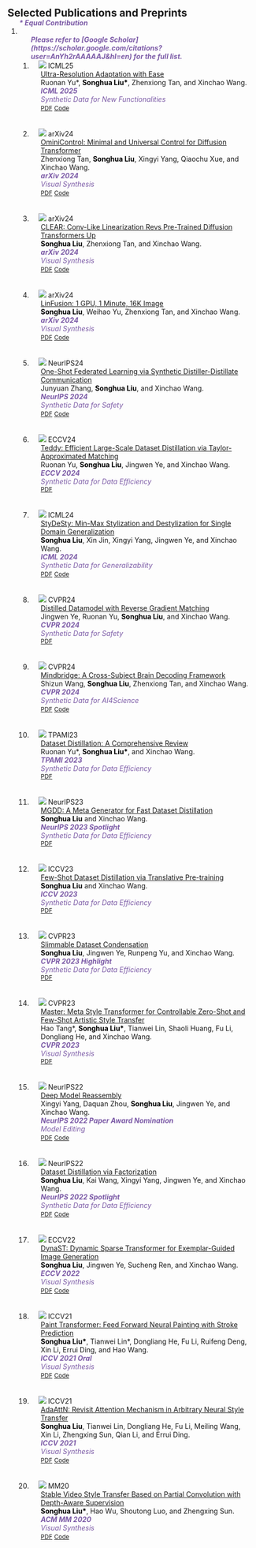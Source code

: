 <head>
  <style>
    .publication-title {
      color: blue;
    }
    .publication-authors {
      color: black;
    }
    .publication-periodical {
      color: purple;
    }
  </style>
</head>
<h2 id="publications" style="margin: 2px 0px -15px;">Selected Publications and Preprints</h2>

<div class="publications">
<ol class="bibliography">
<strong><i style="color:#7b5aa6">* Equal Contribution</i></strong>
<li>
<ol class="bibliography">
<strong><i style="color:#7b5aa6">Please refer to [Google Scholar](https://scholar.google.com/citations?user=AnYh2rAAAAAJ&hl=en) for the full list.</i></strong>
<li>
<div class="pub-row">
  <div class="col-sm-3 abbr" style="position: relative;padding-right: 15px;padding-left: 15px;">
    <img src="assets/img/urae.jpg" class="teaser img-fluid z-depth-1">
    <abbr class="badge">ICML25</abbr>
  </div>


  <div class="col-sm-9" style="position: relative;padding-right: 15px;padding-left: 20px;">
    <div class="title"><a href="https://arxiv.org/abs/2503.16322">Ultra-Resolution Adaptation with Ease</a></div>
    <div class="author">Ruonan Yu*, <b class="publication-authors">Songhua Liu*</b>, Zhenxiong Tan, and Xinchao Wang.</div>
    <div class="periodical"><strong><i style="color:#7b5aa6">ICML 2025</i></strong>
    <div class="periodical"><i style="color:#7b5aa6">Synthetic Data for New Functionalities</i>
    <div class="links">
      <a href="https://arxiv.org/pdf/2503.16322" class="btn btn-sm z-depth-0" role="button" target="_blank" style="font-size:12px;">PDF</a>
      <a href="https://github.com/Huage001/URAE" class="btn btn-sm z-depth-0" role="button" target="_blank" style="font-size:12px;">Code</a>
    </div>
  </div>
</div>

<br>
<br>

<li>

<div class="pub-row">
  <div class="col-sm-3 abbr" style="position: relative;padding-right: 15px;padding-left: 15px;">
    <img src="assets/img/omini.jpg" class="teaser img-fluid z-depth-1">
    <abbr class="badge">arXiv24</abbr>
  </div>


  <div class="col-sm-9" style="position: relative;padding-right: 15px;padding-left: 20px;">
    <div class="title"><a href="https://arxiv.org/abs/2411.15098">OminiControl: Minimal and Universal Control for Diffusion Transformer</a></div>
    <div class="author">Zhenxiong Tan, <b class="publication-authors">Songhua Liu</b>, Xingyi Yang, Qiaochu Xue, and Xinchao Wang.</div>
    <div class="periodical"><strong><i style="color:#7b5aa6">arXiv 2024</i></strong>
    <div class="periodical"><i style="color:#7b5aa6">Visual Synthesis</i>
    <div class="links">
      <a href="https://arxiv.org/pdf/2411.15098" class="btn btn-sm z-depth-0" role="button" target="_blank" style="font-size:12px;">PDF</a>
      <a href="https://github.com/Yuanshi9815/OminiControl" class="btn btn-sm z-depth-0" role="button" target="_blank" style="font-size:12px;">Code</a>
    </div>
  </div>
</div>

<br>
<br>

<li>

<div class="pub-row">
  <div class="col-sm-3 abbr" style="position: relative;padding-right: 15px;padding-left: 15px;">
    <img src="assets/img/clear.jpg" class="teaser img-fluid z-depth-1">
    <abbr class="badge">arXiv24</abbr>
  </div>


  <div class="col-sm-9" style="position: relative;padding-right: 15px;padding-left: 20px;">
    <div class="title"><a href="https://arxiv.org/abs/2412.16112">CLEAR: Conv-Like Linearization Revs Pre-Trained Diffusion Transformers Up</a></div>
    <div class="author"><b class="publication-authors">Songhua Liu</b>, Zhenxiong Tan, and Xinchao Wang.</div>
    <div class="periodical"><strong><i style="color:#7b5aa6">arXiv 2024</i></strong>
    <div class="periodical"><i style="color:#7b5aa6">Visual Synthesis</i>
    <div class="links">
      <a href="https://arxiv.org/pdf/2412.16112" class="btn btn-sm z-depth-0" role="button" target="_blank" style="font-size:12px;">PDF</a>
      <a href="https://github.com/Huage001/CLEAR" class="btn btn-sm z-depth-0" role="button" target="_blank" style="font-size:12px;">Code</a>
    </div>
  </div>
</div>

<br>
<br>

<li>

<div class="pub-row">
  <div class="col-sm-3 abbr" style="position: relative;padding-right: 15px;padding-left: 15px;">
    <img src="assets/img/linfusion.jpg" class="teaser img-fluid z-depth-1">
    <abbr class="badge">arXiv24</abbr>
  </div>


  <div class="col-sm-9" style="position: relative;padding-right: 15px;padding-left: 20px;">
    <div class="title"><a href="https://arxiv.org/abs/2409.02097">LinFusion: 1 GPU, 1 Minute, 16K Image</a></div>
    <div class="author"><b class="publication-authors">Songhua Liu</b>, Weihao Yu, Zhenxiong Tan, and Xinchao Wang.</div>
    <div class="periodical"><strong><i style="color:#7b5aa6">arXiv 2024</i></strong>
    <div class="periodical"><i style="color:#7b5aa6">Visual Synthesis</i>
    <div class="links">
      <a href="https://arxiv.org/pdf/2409.02097" class="btn btn-sm z-depth-0" role="button" target="_blank" style="font-size:12px;">PDF</a>
      <a href="https://github.com/Huage001/LinFusion" class="btn btn-sm z-depth-0" role="button" target="_blank" style="font-size:12px;">Code</a>
    </div>
  </div>
</div>

<br>
<br>

<li>

<div class="pub-row">
  <div class="col-sm-3 abbr" style="position: relative;padding-right: 15px;padding-left: 15px;">
    <img src="assets/img/fed.jpg" class="teaser img-fluid z-depth-1">
    <abbr class="badge">NeurIPS24</abbr>
  </div>


  <div class="col-sm-9" style="position: relative;padding-right: 15px;padding-left: 20px;">
    <div class="title"><a href="https://arxiv.org/abs/2412.05186">One-Shot Federated Learning via Synthetic Distiller-Distillate Communication</a></div>
    <div class="author">Junyuan Zhang, <b class="publication-authors">Songhua Liu</b>, and Xinchao Wang.</div>
    <div class="periodical"><strong><i style="color:#7b5aa6">NeurIPS 2024</i></strong>
    <div class="periodical"><i style="color:#7b5aa6">Synthetic Data for Safety</i>
    <div class="links">
      <a href="https://arxiv.org/pdf/2412.05186" class="btn btn-sm z-depth-0" role="button" target="_blank" style="font-size:12px;">PDF</a>
      <a href="https://github.com/Carkham/FedSD2C" class="btn btn-sm z-depth-0" role="button" target="_blank" style="font-size:12px;">Code</a>
    </div>
  </div>
</div>

<br>
<br>

<li>

<div class="pub-row">
  <div class="col-sm-3 abbr" style="position: relative;padding-right: 15px;padding-left: 15px;">
    <img src="assets/img/teddy.jpg" class="teaser img-fluid z-depth-1">
    <abbr class="badge">ECCV24</abbr>
  </div>


  <div class="col-sm-9" style="position: relative;padding-right: 15px;padding-left: 20px;">
    <div class="title"><a href="https://arxiv.org/abs/2410.07579">Teddy: Efficient Large-Scale Dataset Distillation via Taylor-Approximated Matching</a></div>
    <div class="author">Ruonan Yu, <b class="publication-authors">Songhua Liu</b>, Jingwen Ye, and Xinchao Wang.</div>
    <div class="periodical"><strong><i style="color:#7b5aa6">ECCV 2024</i></strong>
    <div class="periodical"><i style="color:#7b5aa6">Synthetic Data for Data Efficiency</i>
    <div class="links">
      <a href="https://arxiv.org/pdf/2410.075794" class="btn btn-sm z-depth-0" role="button" target="_blank" style="font-size:12px;">PDF</a>
    </div>
  </div>
</div>

<br>
<br>

<li>

<div class="pub-row">
  <div class="col-sm-3 abbr" style="position: relative;padding-right: 15px;padding-left: 15px;">
    <img src="assets/img/stydesty.jpg" class="teaser img-fluid z-depth-1">
    <abbr class="badge">ICML24</abbr>
  </div>


  <div class="col-sm-9" style="position: relative;padding-right: 15px;padding-left: 20px;">
    <div class="title"><a href="https://arxiv.org/abs/2406.00275">StyDeSty: Min-Max Stylization and Destylization for Single Domain Generalization</a></div>
    <div class="author"><b class="publication-authors">Songhua Liu</b>, Xin Jin, Xingyi Yang, Jingwen Ye, and Xinchao Wang.</div>
    <div class="periodical"><strong><i style="color:#7b5aa6">ICML 2024</i></strong>
    <div class="periodical"><i style="color:#7b5aa6">Synthetic Data for Generalizability</i>
    <div class="links">
      <a href="https://arxiv.org/pdf/2406.00275" class="btn btn-sm z-depth-0" role="button" target="_blank" style="font-size:12px;">PDF</a>
      <a href="https://github.com/Huage001/StyDeSty" class="btn btn-sm z-depth-0" role="button" target="_blank" style="font-size:12px;">Code</a>
    </div>
  </div>
</div>

<br>
<br>

<li>

<div class="pub-row">
  <div class="col-sm-3 abbr" style="position: relative;padding-right: 15px;padding-left: 15px;">
    <img src="assets/img/reversed_gm.jpg" class="teaser img-fluid z-depth-1">
    <abbr class="badge">CVPR24</abbr>
  </div>


  <div class="col-sm-9" style="position: relative;padding-right: 15px;padding-left: 20px;">
    <div class="title"><a href="https://arxiv.org/abs/2404.14006">Distilled Datamodel with Reverse Gradient Matching</a></div>
    <div class="author">Jingwen Ye, Ruonan Yu, <b class="publication-authors">Songhua Liu</b>, and Xinchao Wang.</div>
    <div class="periodical"><strong><i style="color:#7b5aa6">CVPR 2024</i></strong>
    <div class="periodical"><i style="color:#7b5aa6">Synthetic Data for Safety</i>
    <div class="links">
      <a href="https://arxiv.org/pdf/2404.14006" class="btn btn-sm z-depth-0" role="button" target="_blank" style="font-size:12px;">PDF</a>
    </div>
  </div>
</div>

<br>
<br>

<li>

<div class="pub-row">
  <div class="col-sm-3 abbr" style="position: relative;padding-right: 15px;padding-left: 15px;">
    <img src="assets/img/mindbridge.jpg" class="teaser img-fluid z-depth-1">
    <abbr class="badge">CVPR24</abbr>
  </div>


  <div class="col-sm-9" style="position: relative;padding-right: 15px;padding-left: 20px;">
    <div class="title"><a href="https://arxiv.org/abs/2404.07850">Mindbridge: A Cross-Subject Brain Decoding Framework</a></div>
    <div class="author">Shizun Wang, <b class="publication-authors">Songhua Liu</b>, Zhenxiong Tan, and Xinchao Wang.</div>
    <div class="periodical"><strong><i style="color:#7b5aa6">CVPR 2024</i></strong>
    <div class="periodical"><i style="color:#7b5aa6">Synthetic Data for AI4Science</i>
    <div class="links">
      <a href="https://arxiv.org/pdf/2404.07850" class="btn btn-sm z-depth-0" role="button" target="_blank" style="font-size:12px;">PDF</a>
      <a href="https://github.com/littlepure2333/MindBridge" class="btn btn-sm z-depth-0" role="button" target="_blank" style="font-size:12px;">Code</a>
    </div>
  </div>
</div>

<br>
<br>

<li>

<div class="pub-row">
  <div class="col-sm-3 abbr" style="position: relative;padding-right: 15px;padding-left: 15px;">
    <img src="assets/img/dd_review.jpg" class="teaser img-fluid z-depth-1">
    <abbr class="badge">TPAMI23</abbr>
  </div>


  <div class="col-sm-9" style="position: relative;padding-right: 15px;padding-left: 20px;">
    <div class="title"><a href="https://arxiv.org/abs/2301.07014">Dataset Distillation: A Comprehensive Review</a></div>
    <div class="author">Ruonan Yu*, <b class="publication-authors">Songhua Liu*</b>, and Xinchao Wang.</div>
    <div class="periodical"><strong><i style="color:#7b5aa6">TPAMI 2023</i></strong>
    <div class="periodical"><i style="color:#7b5aa6">Synthetic Data for Data Efficiency</i>
    <div class="links">
      <a href="https://arxiv.org/pdf/2301.07014" class="btn btn-sm z-depth-0" role="button" target="_blank" style="font-size:12px;">PDF</a>
    </div>
  </div>
</div>

<br>
<br>

<li>

<div class="pub-row">
  <div class="col-sm-3 abbr" style="position: relative;padding-right: 15px;padding-left: 15px;">
    <img src="assets/img/mgdd.jpg" class="teaser img-fluid z-depth-1">
    <abbr class="badge">NeurIPS23</abbr>
  </div>


  <div class="col-sm-9" style="position: relative;padding-right: 15px;padding-left: 20px;">
    <div class="title"><a href="https://proceedings.neurips.cc/paper_files/paper/2023/hash/b0506debbf49e31d25690fbd1e69cd2f-Abstract-Conference.html">MGDD: A Meta Generator for Fast Dataset Distillation</a></div>
    <div class="author"><b class="publication-authors">Songhua Liu</b> and Xinchao Wang.</div>
    <div class="periodical"><strong><i style="color:#7b5aa6">NeurIPS 2023 Spotlight</i></strong>
    <div class="periodical"><i style="color:#7b5aa6">Synthetic Data for Data Efficiency</i>
    <div class="links">
      <a href="https://proceedings.neurips.cc/paper_files/paper/2023/file/b0506debbf49e31d25690fbd1e69cd2f-Paper-Conference.pdf" class="btn btn-sm z-depth-0" role="button" target="_blank" style="font-size:12px;">PDF</a>
    </div>
  </div>
</div>

<br>
<br>

<li>

<div class="pub-row">
  <div class="col-sm-3 abbr" style="position: relative;padding-right: 15px;padding-left: 15px;">
    <img src="assets/img/fewshot_dd.jpg" class="teaser img-fluid z-depth-1">
    <abbr class="badge">ICCV23</abbr>
  </div>


  <div class="col-sm-9" style="position: relative;padding-right: 15px;padding-left: 20px;">
    <div class="title"><a href="https://openaccess.thecvf.com/content/ICCV2023/html/Liu_Few-Shot_Dataset_Distillation_via_Translative_Pre-Training_ICCV_2023_paper.html">Few-Shot Dataset Distillation via Translative Pre-training</a></div>
    <div class="author"><b class="publication-authors">Songhua Liu</b> and Xinchao Wang.</div>
    <div class="periodical"><strong><i style="color:#7b5aa6">ICCV 2023</i></strong>
    <div class="periodical"><i style="color:#7b5aa6">Synthetic Data for Data Efficiency</i>
    <div class="links">
      <a href="https://openaccess.thecvf.com/content/ICCV2023/papers/Liu_Few-Shot_Dataset_Distillation_via_Translative_Pre-Training_ICCV_2023_paper.pdf" class="btn btn-sm z-depth-0" role="button" target="_blank" style="font-size:12px;">PDF</a>
    </div>
  </div>
</div>

<br>
<br>

<li>

<div class="pub-row">
  <div class="col-sm-3 abbr" style="position: relative;padding-right: 15px;padding-left: 15px;">
    <img src="assets/img/slimmable_dc.jpg" class="teaser img-fluid z-depth-1">
    <abbr class="badge">CVPR23</abbr>
  </div>


  <div class="col-sm-9" style="position: relative;padding-right: 15px;padding-left: 20px;">
    <div class="title"><a href="https://openaccess.thecvf.com/content/CVPR2023/html/Liu_Slimmable_Dataset_Condensation_CVPR_2023_paper.html">Slimmable Dataset Condensation</a></div>
    <div class="author"><b class="publication-authors">Songhua Liu</b>, Jingwen Ye, Runpeng Yu, and Xinchao Wang.</div>
    <div class="periodical"><strong><i style="color:#7b5aa6">CVPR 2023 Highlight</i></strong>
    <div class="periodical"><i style="color:#7b5aa6">Synthetic Data for Data Efficiency</i>
    <div class="links">
      <a href="https://openaccess.thecvf.com/content/CVPR2023/papers/Liu_Slimmable_Dataset_Condensation_CVPR_2023_paper.pdf" class="btn btn-sm z-depth-0" role="button" target="_blank" style="font-size:12px;">PDF</a>
    </div>
  </div>
</div>

<br>
<br>

<li>

<div class="pub-row">
  <div class="col-sm-3 abbr" style="position: relative;padding-right: 15px;padding-left: 15px;">
    <img src="assets/img/master.jpg" class="teaser img-fluid z-depth-1">
    <abbr class="badge">CVPR23</abbr>
  </div>


  <div class="col-sm-9" style="position: relative;padding-right: 15px;padding-left: 20px;">
    <div class="title"><a href="https://openaccess.thecvf.com/content/CVPR2023/html/Tang_Master_Meta_Style_Transformer_for_Controllable_Zero-Shot_and_Few-Shot_Artistic_CVPR_2023_paper.html">Master: Meta Style Transformer for Controllable Zero-Shot and Few-Shot Artistic Style Transfer</a></div>
    <div class="author">Hao Tang*, <b class="publication-authors">Songhua Liu*</b>, Tianwei Lin, Shaoli Huang, Fu Li, Dongliang He, and Xinchao Wang.</div>
    <div class="periodical"><strong><i style="color:#7b5aa6">CVPR 2023</i></strong>
    <div class="periodical"><i style="color:#7b5aa6">Visual Synthesis</i>
    <div class="links">
      <a href="https://openaccess.thecvf.com/content/CVPR2023/papers/Tang_Master_Meta_Style_Transformer_for_Controllable_Zero-Shot_and_Few-Shot_Artistic_CVPR_2023_paper.pdf" class="btn btn-sm z-depth-0" role="button" target="_blank" style="font-size:12px;">PDF</a>
    </div>
  </div>
</div>

<br>
<br>

<li>

<div class="pub-row">
  <div class="col-sm-3 abbr" style="position: relative;padding-right: 15px;padding-left: 15px;">
    <img src="assets/img/dery.jpg" class="teaser img-fluid z-depth-1">
    <abbr class="badge">NeurIPS22</abbr>
  </div>


  <div class="col-sm-9" style="position: relative;padding-right: 15px;padding-left: 20px;">
    <div class="title"><a href="https://arxiv.org/abs/2210.17409">Deep Model Reassembly</a></div>
    <div class="author">Xingyi Yang, Daquan Zhou, <b class="publication-authors">Songhua Liu</b>, Jingwen Ye, and Xinchao Wang.</div>
    <div class="periodical"><strong><i style="color:#7b5aa6">NeurIPS 2022 Paper Award Nomination</i></strong>
    <div class="periodical"><i style="color:#7b5aa6">Model Editing</i>
    <div class="links">
      <a href="https://arxiv.org/pdf/2210.17409" class="btn btn-sm z-depth-0" role="button" target="_blank" style="font-size:12px;">PDF</a>
      <a href="https://github.com/Adamdad/DeRy" class="btn btn-sm z-depth-0" role="button" target="_blank" style="font-size:12px;">Code</a>
    </div>
  </div>
</div>

<br>
<br>

<li>

<div class="pub-row">
  <div class="col-sm-3 abbr" style="position: relative;padding-right: 15px;padding-left: 15px;">
    <img src="assets/img/haba.jpg" class="teaser img-fluid z-depth-1">
    <abbr class="badge">NeurIPS22</abbr>
  </div>


  <div class="col-sm-9" style="position: relative;padding-right: 15px;padding-left: 20px;">
    <div class="title"><a href="https://arxiv.org/abs/2210.16774">Dataset Distillation via Factorization</a></div>
    <div class="author"><b class="publication-authors">Songhua Liu</b>, Kai Wang, Xingyi Yang, Jingwen Ye, and Xinchao Wang.</div>
    <div class="periodical"><strong><i style="color:#7b5aa6">NeurIPS 2022 Spotlight</i></strong>
    <div class="periodical"><i style="color:#7b5aa6">Synthetic Data for Data Efficiency</i>
    <div class="links">
      <a href="https://arxiv.org/pdf/2210.16774" class="btn btn-sm z-depth-0" role="button" target="_blank" style="font-size:12px;">PDF</a>
      <a href="https://github.com/Huage001/DatasetFactorization" class="btn btn-sm z-depth-0" role="button" target="_blank" style="font-size:12px;">Code</a>
    </div>
  </div>
</div>

<br>
<br>

<li>

<div class="pub-row">
  <div class="col-sm-3 abbr" style="position: relative;padding-right: 15px;padding-left: 15px;">
    <img src="assets/img/dynast.jpg" class="teaser img-fluid z-depth-1">
    <abbr class="badge">ECCV22</abbr>
  </div>


  <div class="col-sm-9" style="position: relative;padding-right: 15px;padding-left: 20px;">
    <div class="title"><a href="https://arxiv.org/abs/2207.06124">DynaST: Dynamic Sparse Transformer for Exemplar-Guided Image Generation</a></div>
    <div class="author"><b class="publication-authors">Songhua Liu</b>, Jingwen Ye, Sucheng Ren, and Xinchao Wang.</div>
    <div class="periodical"><strong><i style="color:#7b5aa6">ECCV 2022</i></strong>
    <div class="periodical"><i style="color:#7b5aa6">Visual Synthesis</i>
    <div class="links">
      <a href="https://arxiv.org/pdf/2207.06124" class="btn btn-sm z-depth-0" role="button" target="_blank" style="font-size:12px;">PDF</a>
      <a href="https://github.com/Huage001/DynaST" class="btn btn-sm z-depth-0" role="button" target="_blank" style="font-size:12px;">Code</a>
    </div>
  </div>
</div>

<br>
<br>

<li>

<div class="pub-row">
  <div class="col-sm-3 abbr" style="position: relative;padding-right: 15px;padding-left: 15px;">
    <img src="assets/img/painttransformer.jpg" class="teaser img-fluid z-depth-1">
    <abbr class="badge">ICCV21</abbr>
  </div>


  <div class="col-sm-9" style="position: relative;padding-right: 15px;padding-left: 20px;">
    <div class="title"><a href="https://arxiv.org/abs/2108.03798">Paint Transformer: Feed Forward Neural Painting with Stroke Prediction</a></div>
    <div class="author"><b class="publication-authors">Songhua Liu*</b>, Tianwei Lin*, Dongliang He, Fu Li, Ruifeng Deng, Xin Li, Errui Ding, and Hao Wang.</div>
    <div class="periodical"><strong><i style="color:#7b5aa6">ICCV 2021 Oral</i></strong>
    <div class="periodical"><i style="color:#7b5aa6">Visual Synthesis</i>
    <div class="links">
      <a href="https://arxiv.org/pdf/2108.03798" class="btn btn-sm z-depth-0" role="button" target="_blank" style="font-size:12px;">PDF</a>
      <a href="https://github.com/Huage001/PaintTransformer" class="btn btn-sm z-depth-0" role="button" target="_blank" style="font-size:12px;">Code</a>
    </div>
  </div>
</div>

<br>
<br>

<li>

<div class="pub-row">
  <div class="col-sm-3 abbr" style="position: relative;padding-right: 15px;padding-left: 15px;">
    <img src="assets/img/adaattn.jpg" class="teaser img-fluid z-depth-1">
    <abbr class="badge">ICCV21</abbr>
  </div>

  <div class="col-sm-9" style="position: relative;padding-right: 15px;padding-left: 20px;">
    <div class="title"><a href="https://arxiv.org/abs/2108.03647">AdaAttN: Revisit Attention Mechanism in Arbitrary Neural Style Transfer</a></div>
    <div class="author"><b class="publication-authors">Songhua Liu</b>, Tianwei Lin, Dongliang He, Fu Li, Meiling Wang, Xin Li, Zhengxing Sun, Qian Li, and Errui Ding.</div>
    <div class="periodical"><strong><i style="color:#7b5aa6">ICCV 2021</i></strong>
    <div class="periodical"><i style="color:#7b5aa6">Visual Synthesis</i>
    <div class="links">
      <a href="https://arxiv.org/pdf/2108.03647" class="btn btn-sm z-depth-0" role="button" target="_blank" style="font-size:12px;">PDF</a>
      <a href="https://github.com/Huage001/AdaAttN" class="btn btn-sm z-depth-0" role="button" target="_blank" style="font-size:12px;">Code</a>
    </div>
  </div>
</div>

<br>
<br>

<li>

<div class="pub-row">
  <div class="col-sm-3 abbr" style="position: relative;padding-right: 15px;padding-left: 15px;">
    <img src="assets/img/vst.jpg" class="teaser img-fluid z-depth-1">
    <abbr class="badge">MM20</abbr>
  </div>

  <div class="col-sm-9" style="position: relative;padding-right: 15px;padding-left: 20px;">
    <div class="title"><a href="https://dl.acm.org/doi/abs/10.1145/3394171.3413526">Stable Video Style Transfer Based on Partial Convolution with Depth-Aware Supervision</a></div>
    <div class="author"><b class="publication-authors">Songhua Liu*</b>, Hao Wu, Shoutong Luo, and Zhengxing Sun.</div>
    <div class="periodical"><strong><i style="color:#7b5aa6">ACM MM 2020</i></strong>
    <div class="periodical"><i style="color:#7b5aa6">Visual Synthesis</i>
    <div class="links">
      <a href="https://drive.google.com/file/u/0/d/1rxuTLhrZR_3j9THuf2iGWEIV8jcqQrBP/view" class="btn btn-sm z-depth-0" role="button" target="_blank" style="font-size:12px;">PDF</a>
      <a href="https://github.com/Huage001/Artistic-Video-Partial-Conv-Depth-Loss" class="btn btn-sm z-depth-0" role="button" target="_blank" style="font-size:12px;">Code</a>
    </div>
  </div>
</div>

</div>
